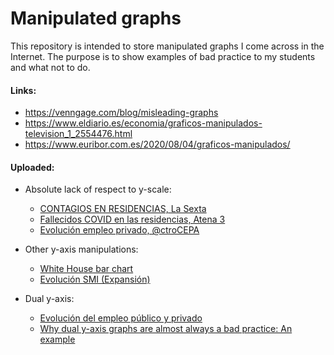 # Manipulated graphs

This repository is intended to store manipulated graphs I come across in the Internet. The purpose is to show examples of bad practice to my students and what not to do.

#### Links:
* https://venngage.com/blog/misleading-graphs
* https://www.eldiario.es/economia/graficos-manipulados-television_1_2554476.html
* https://www.euribor.com.es/2020/08/04/graficos-manipulados/

#### Uploaded:
* Absolute lack of respect to y-scale: 
  * [CONTAGIOS EN RESIDENCIAS, La Sexta](/bar1.jpg)
  * [Fallecidos COVID en las residencias, Atena 3](/bar2.jpg)
  * [Evolución empleo privado, @ctroCEPA](/bar2.jpg)

* Other y-axis manipulations:
  * [White House bar chart](/figs/white_house.jpg)
  * [Evolución SMI (Expansión)](/figs/SMI_expansion.jpeg)

* Dual y-axis:
  * [Evolución del empleo público y privado](/line1.jpg)
  * [Why dual y-axis graphs are almost always a bad practice: An example](/figs/line2.jpg)
